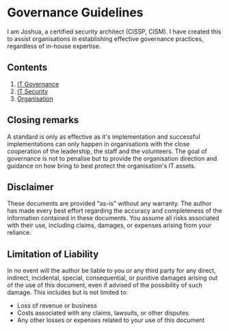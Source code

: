 # Governance Guidelines

I am Joshua, a certified security architect (CISSP, CISM). I have created this to assist organisations in establishing effective governance practices, regardless of in-house expertise.

## Contents

1. [IT Governance](./docs/IT-Governance.md)
2. [IT Security](./docs/IT-Security.md)
3. [Organisation](./docs/Organisation.md)

## Closing remarks

A standard is only as effective as it's implementation and successful implementations can only happen in organisations with the close cooperation of the leadership, the staff and the volunteers. The goal of governance is not to penalise but to provide the organisation direction and guidance on how bring to best protect the organisation's IT assets.

## Disclaimer

These documents are provided "as-is" without any warranty. The author has made every best effort regarding the accuracy and completeness of the information contained in these documents. You assume all risks associated with their use, including claims, damages, or expenses arising from your reliance.

## Limitation of Liability

In no event will the author be liable to you or any third party for any direct, indirect, incidental, special, consequential, or punitive damages arising out of the use of this document, even if advised of the possibility of such damage. This includes but is not limited to:

- Loss of revenue or business
- Costs associated with any claims, lawsuits, or other disputes
- Any other losses or expenses related to your use of this document
